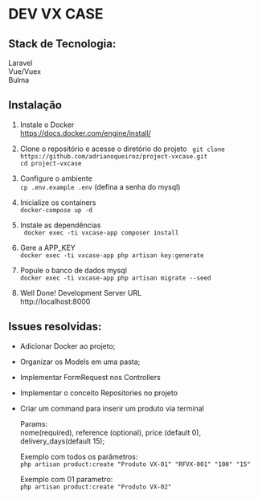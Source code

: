 # DEV VX CASE

## Stack de Tecnologia:  
Laravel  
Vue/Vuex  
Bulma  

 ## Instalação
 1. Instale o Docker  
 https://docs.docker.com/engine/install/
 2. Clone o repositório e acesse o diretório do projeto 
 ` git clone https://github.com/adrianoqueiroz/project-vxcase.git`  
 `cd project-vxcase`  
  
 3. Configure o ambiente  
 `cp .env.example .env`
 (defina a senha do mysql)  

4. Inicialize os containers  
 `docker-compose up -d`

5. Instale as dependências  
 ` docker exec -ti vxcase-app composer install` 

6. Gere a APP_KEY  
 `docker exec -ti vxcase-app php artisan key:generate`  

7. Popule o banco de dados mysql  
 `docker exec -ti vxcase-app php artisan migrate --seed`  
 <!-- 4. Rode o servidor  
 `docker exec -ti vxcase-app php artisan serve`   -->
 
8. Well Done! Development Server URL  
 http://localhost:8000

 ## Issues resolvidas:
* Adicionar Docker ao projeto;

* Organizar os Models em uma pasta;

* Implementar FormRequest nos Controllers

* Implementar o conceito Repositories no projeto

* Criar um command para inserir um produto via terminal

   Params:  
   nome(required), reference (optional), price (default 0), delivery_days(default 15);

   Exemplo com todos os parâmetros:  
   `php artisan product:create "Produto VX-01" "RFVX-001" "100" "15"`

   Exemplo com 01 parametro:  
   `php artisan product:create "Produto VX-02"`